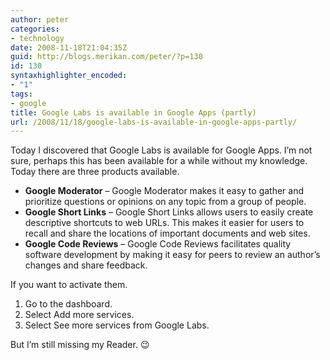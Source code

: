 ```yaml
---
author: peter
categories:
- technology
date: 2008-11-18T21:04:35Z
guid: http://blogs.merikan.com/peter/?p=130
id: 130
syntaxhighlighter_encoded:
- "1"
tags:
- google
title: Google Labs is available in Google Apps (partly)
url: /2008/11/18/google-labs-is-available-in-google-apps-partly/
---
```


Today I discovered that Google Labs is available for Google Apps. I&#8217;m not sure, perhaps this has been available for a while without my knowledge. Today there are three products available.

  * **Google Moderator** &#8211; Google Moderator makes it easy to gather and prioritize questions or opinions on any topic from a group of people.
  * **Google Short Links** &#8211; Google Short Links allows users to easily create descriptive shortcuts to web URLs. This makes it easier for users to recall and share the locations of important documents and web sites.
  * **Google Code Reviews** &#8211; Google Code Reviews facilitates quality software development by making it easy for peers to review an author&#8217;s changes and share feedback.

If you want to activate them.

  1. Go to the dashboard.
  2. Select Add more services.
  3. Select See more services from Google Labs.

But I&#8217;m still missing my Reader. 😉